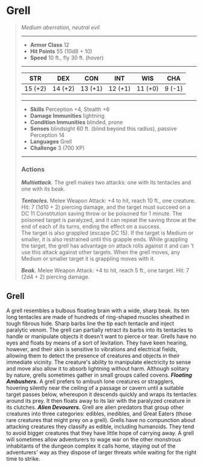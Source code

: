 # Grell
>*Medium aberration, neutral evil*
>___
>- **Armor Class** 12
>- **Hit Points** 55 (10d8 + 10)
>- **Speed** 10 ft., fly 30 ft. (hover)
>___
>|STR|DEX|CON|INT|WIS|CHA|
>|:---:|:---:|:---:|:---:|:---:|:---:|
>|15 (+2)|14 (+2)|13 (+1)|12 (+1)|11 (+0)|9 (-1)|
>___
>- **Skills** Perception +4, Stealth +6
>- **Damage Immunities** lightning
>- **Condition Immunities** blinded, prone
>- **Senses** blindsight 60 ft. (blind beyond this radius), passive Perception 14
>- **Languages** Grell
>- **Challenge** 3 (700 XP)
>___
>### Actions
>***Multiattack.*** The grell makes two attacks: one with its tentacles and one with its beak.  
>
>***Tentacles.*** Melee Weapon Attack: +4 to hit, reach 10 ft., one creature. Hit: 7 (1d10 + 2) piercing damage, and the target must succeed on a DC 11 Constitution saving throw or be poisoned for 1 minute. The poisoned target is paralyzed, and it can repeat the saving throw at the end of each of its turns, ending the effect on a success.  
>The target is also grappled (escape DC 15). If the target is Medium or smaller, it is also restrained until this grapple ends. While grappling the target, the grell has advantage on attack rolls against it and can 't use this attack against other targets. When the grell moves, any Medium or smaller target it is grappling moves with it.  
>
>***Beak.*** Melee Weapon Attack: +4 to hit, reach 5 ft., one target. Hit: 7 (2d4 + 2) piercing damage.
## Grell
A grell resembles a bulbous floating brain with a wide, sharp beak. Its ten long tentacles are made of hundreds of ring-shaped muscles sheathed in tough fibrous hide. Sharp barbs line the tip each tentacle and inject paralytic venom. The grell can partially retract its barbs into its tentacles to handle or manipulate objects it doesn't want to pierce or tear.
Grells have no eyes and floats by means of a sort of levitation. They have keen hearing, however, and their skin is sensitive to vibrations and electrical fields, allowing them to detect the presence of creatures and objects in their immediate vicinity. The creature's ability to manipulate electricity to sense and move also allow it to absorb lightning without harm.
Although solitary by nature, grells sometimes gather in small groups called covens.
***Floating Ambushers.*** A grell prefers to ambush lone creatures or stragglers, hovering silently near the ceiling of a passage or cavern until a suitable target passes below, whereupon it descends quickly and wraps its tentacles around its prey. It then floats away to its lair with the paralyzed creature in its clutches.
***Alien Devourers.*** Grell are alien predators that group other creatures into three categories: edibles, inedibles, and Great Eaters (those rare creatures that might prey on a grell). Grells have no compunction about attacking creatures they classify as edible, including humanoids. They tend to avoid bigger creatures that they have little hope of carrying away.
A grell will sometimes allow adventurers to wage war on the other monstrous inhabitants of the dungeon complex it calls home, staying out of the adventurers' way as they dispose of larger threats while waiting for the right time to strike.